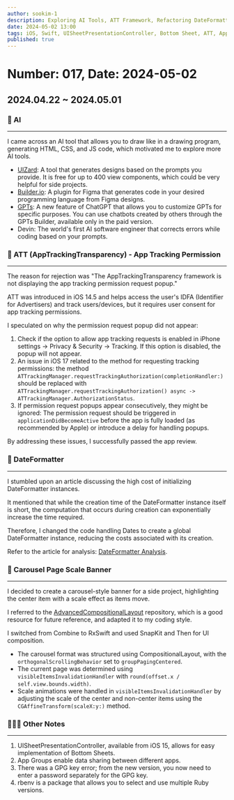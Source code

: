 ```yaml
---
author: sookim-1
description: Exploring AI Tools, ATT Framework, Refactoring DateFormatter, Implementing Carousel Banners, UISheetPresentationController, Changes in GPG Authentication, Data Sharing Using App Groups, Ruby Setup with rbenv
date: 2024-05-02 13:00
tags: iOS, Swift, UISheetPresentationController, Bottom Sheet, ATT, AppTrackingTransparency, AI, App Groups, GPG, DateFormatter, Carousel, UICollectionViewCompositionalLayout, rbenv
published: true
---
```

# Number: 017, Date: 2024-05-02

## 2024.04.22 ~ 2024.05.01
### 🤖 AI
---

I came across an AI tool that allows you to draw like in a drawing program, generating HTML, CSS, and JS code, which motivated me to explore more AI tools.

- [UIZard](https://uizard.io/): A tool that generates designs based on the prompts you provide. It is free for up to 400 view components, which could be very helpful for side projects.
- [Builder.io](https://www.builder.io/): A plugin for Figma that generates code in your desired programming language from Figma designs.
- [GPTs](https://openai.com/index/introducing-gpts): A new feature of ChatGPT that allows you to customize GPTs for specific purposes. You can use chatbots created by others through the GPTs Builder, available only in the paid version.
- Devin: The world's first AI software engineer that corrects errors while coding based on your prompts.

### 🚨 ATT (AppTrackingTransparency) - App Tracking Permission
---

The reason for rejection was "The AppTrackingTransparency framework is not displaying the app tracking permission request popup."

ATT was introduced in iOS 14.5 and helps access the user's IDFA (Identifier for Advertisers) and track users/devices, but it requires user consent for app tracking permissions.

I speculated on why the permission request popup did not appear:

1. Check if the option to allow app tracking requests is enabled in iPhone settings → Privacy & Security → Tracking. If this option is disabled, the popup will not appear.
2. An issue in iOS 17 related to the method for requesting tracking permissions: the method `ATTrackingManager.requestTrackingAuthorization(completionHandler:)` should be replaced with `ATTrackingManager.requestTrackingAuthorization() async -> ATTrackingManager.AuthorizationStatus`.
3. If permission request popups appear consecutively, they might be ignored: The permission request should be triggered in `applicationDidBecomeActive` before the app is fully loaded (as recommended by Apple) or introduce a delay for handling popups.

By addressing these issues, I successfully passed the app review.

### 📆 DateFormatter
---

I stumbled upon an article discussing the high cost of initializing DateFormatter instances.

It mentioned that while the creation time of the DateFormatter instance itself is short, the computation that occurs during creation can exponentially increase the time required.

Therefore, I changed the code handling Dates to create a global DateFormatter instance, reducing the costs associated with its creation.

Refer to the article for analysis: [DateFormatter Analysis](https://sarunw.com/posts/how-expensive-is-dateformatter/).

### 🌈 Carousel Page Scale Banner
---

I decided to create a carousel-style banner for a side project, highlighting the center item with a scale effect as items move.

I referred to the [AdvancedCompositionalLayout](https://github.com/tarikbozyak/AdvancedCompositionalLayout) repository, which is a good resource for future reference, and adapted it to my coding style.

I switched from Combine to RxSwift and used SnapKit and Then for UI composition.

- The carousel format was structured using CompositionalLayout, with the `orthogonalScrollingBehavior` set to `groupPagingCentered`.
- The current page was determined using `visibleItemsInvalidationHandler` with `round(offset.x / self.view.bounds.width)`.
- Scale animations were handled in `visibleItemsInvalidationHandler` by adjusting the scale of the center and non-center items using the `CGAffineTransform(scaleX:y:)` method.

### 🙋🏻‍♂️ Other Notes
---

1. UISheetPresentationController, available from iOS 15, allows for easy implementation of Bottom Sheets.
2. App Groups enable data sharing between different apps.
3. There was a GPG key error; from the new version, you now need to enter a password separately for the GPG key.
4. rbenv is a package that allows you to select and use multiple Ruby versions.

